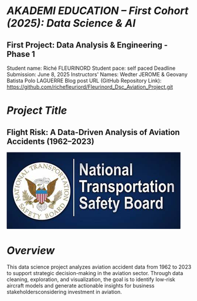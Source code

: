 # *AKADEMI EDUCATION – First Cohort (2025): Data Science & AI*
## **First Project: Data Analysis & Engineering - Phase 1**
Student name: Riché FLEURINORD
Student pace: self paced
Deadline Submission: June 8, 2025
Instructors' Names: Wedter JEROME & Geovany Batista Polo LAGUERRE
Blog post URL (GitHub Repository Link): https://github.com/richefleuriord/Fleurinord_Dsc_Aviation_Project.git

# *Project Title*
## **Flight Risk: A Data-Driven Analysis of Aviation Accidents (1962–2023)**
![Bannière aviation](images/safety4.jpg)

# *Overview*
This data science project analyzes aviation accident data from 1962 to 2023 to support strategic decision-making in the aviation sector. Through data cleaning, exploration, and visualization, the goal is to identify low-risk aircraft models and generate actionable insights for business stakeholdersconsidering investment in aviation.

